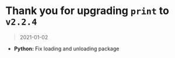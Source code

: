 # Thank you for upgrading `print` to `v2.2.4`

> 2021-01-02

* **Python:** Fix loading and unloading package
